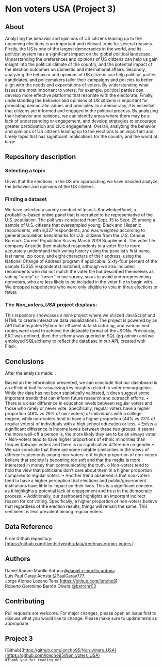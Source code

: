 # Non voters USA (Project 3)
## About
Analyzing the behavior and opinions of US citizens leading up to the upcoming elections is an important and relevant topic for several reasons.
Firstly, the US is one of the largest democracies in the world, and its political system has a significant impact on the global political landscape. Understanding the preferences and opinions of US citizens can help us gain insight into the political climate of the country, and the potential impact of the election outcomes on domestic and international affairs.
Secondly, analyzing the behavior and opinions of US citizens can help political parties, candidates, and policymakers tailor their campaigns and policies to better align with the needs and expectations of voters. By understanding what issues are most important to voters, for example, political parties can develop more effective platforms that resonate with the electorate.
Finally, understanding the behavior and opinions of US citizens is important for promoting democratic values and principles. In a democracy, it is essential that citizens are informed and engaged in the political process. By analyzing their behavior and opinions, we can identify areas where there may be a lack of understanding or engagement, and develop strategies to encourage greater participation and civic engagement.
Overall, analyzing the behavior and opinions of US citizens leading up to the elections is an important and timely topic that has significant implications for the country and the world at large.

## Repository description
### Selecting a topic 
Given that the elections in the US are approaching we have decided analyze the behavior and opinions of the US citizens.
### Finding a dataset 
We have selected a survey conducted Ipsos’s KnowledgePanel, a probability-based online panel that is recruited to be representative of the U.S. population. The poll was conducted from Sept. 15 to Sept. 25 among a sample of U.S. citizens that oversampled young, Black and Hispanic respondents, with 8,327 respondents, and was weighted according to general population benchmarks for U.S. citizens from the U.S. Census Bureau’s Current Population Survey March 2019 Supplement. The voter file company Aristotle then matched respondents to a voter file to more accurately understand their voting history using the panelist’s first name, last name, zip code, and eight characters of their address, using the National Change of Address program if applicable. Sixty-four percent of the sample (5,355 respondents) matched, although we also included respondents who did not match the voter file but described themselves as voting “rarely” or “never” in our survey, so as to avoid underrepresenting nonvoters, who are less likely to be included in the voter file to begin with. We dropped respondents who were only eligible to vote in three elections or fewer.

### The *Non_voters_USA* project displays:
This repository showcases a mini-project where we utilized JavaScript and HTML to create interactive data visualizations. The project is powered by an API that integrates Python for efficient data structuring, and various end routes were used to achieve the desirable format of the JSONs. Previously, ERD was defined, then the schema was queried in SQL (pg admin) and we employed SQLalchemy to reflect the database in our API, created with Flask.

## Conclusions
After the analysis made...

Based on the information presented, we can conclude that our dashboard is an efficient tool for visualizing key insights related to voter demographics. While the data has not been statistically validated, it does suggest some important trends that can inform future research and outreach efforts.
•	There is a clear difference in education levels between regular voters and those who rarely or never vote. Specifically, regular voters have a higher proportion (46% vs 29% of non-voters) of individuals with a college degree, while non-voters tend to have a higher proportion (44% vs 23% of regular voters) of individuals with a high school education or less.
•	Exists a significant difference in income levels between these two groups: it seems the more well-off a person is, the more likely they are to be an always voter.
•	Non-voters tend to have higher proportions of ethnic minorities than frequent/always voters and there is no significative difference on gender
•	We can conclude that there are some notable similarities in the views of different statements among non-voters:
  o	A higher proportion of non-voters believe that society is becoming too soft and that the media is more interested in money than communicating the truth. 
  o	Non-voters tend to hold the view that politicians don't care about them in a higher proportion compared to regular voters.
•	Another trend observed is that non-voters tend to have a higher perception that elections and public/government institutions have little to impact on their lives. This is a significant concern, as it highlights a potential lack of engagement and trust in the democratic process.
•	Additionally, our dashboard highlights an important indirect reason for not voting. Specifically, a higher proportion of non-voters believe that regardless of the election results, things will remain the same. This sentiment is less prevalent among regular voters.


## Data Reference
From Github repository: [https://github.com/fivethirtyeight/data/tree/master/non-voters]
## Authors
Daniel Ramón Murillo Antuna [@daniel-r-murillo-antuna](https://www.github.com/daniel-r-murillo-antuna)<br />
Luis Paul Garay Acosta [@PaulGaray777](https://github.com/PaulGaray777)<br />
Jorge Alonso Lozano Tena [https://github.com/loncho9] <br />
Roberto Gerónimo Barrón Olvera [@barronr03](https://www.github.com/barronr03)<br />

## Contributing
Pull requests are welcome. For major changes, please open an issue first to discuss what you would like to change.
Please make sure to update tests as appropriate.
## Project 3
[Github](https://github.com/loncho95/Non_voters_USA](https://github.com/loncho95/Non_voters_USA)<br />
```#Thank you for reading me!```




















